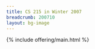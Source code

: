 ```yaml
---
title: CS 215 in Winter 2007
breadcrumb: 200710
layout: bg-image
---
```

{% include offering/main.html %}
